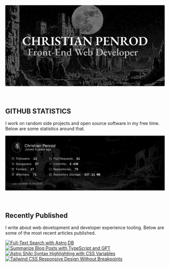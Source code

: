 
<picture>
  <source media="(prefers-color-scheme: dark)" srcset="assets/banner.dark.png?v=824faf48-4418-45a7-969a-74e94feeb3da" width="843px" />
  <source media="(prefers-color-scheme: light)" srcset="assets/banner.light.png?v=824faf48-4418-45a7-969a-74e94feeb3da" width="843px" />
  <img src="assets/banner.dark.png?v=824faf48-4418-45a7-969a-74e94feeb3da" alt="Banner" width="843px" />
</picture>
<br />
<br />
<br />
<h2>GITHUB STATISTICS</h2>
<p>I work on random side projects and open source software in my free time. Below are some statistics around that.</p>
<picture>
  <source media="(prefers-color-scheme: dark)" srcset="assets/statistics.dark.png?v=824faf48-4418-45a7-969a-74e94feeb3da" width="843px" />
  <source media="(prefers-color-scheme: light)" srcset="assets/statistics.light.png?v=824faf48-4418-45a7-969a-74e94feeb3da" width="843px" />
  <img src="assets/statistics.dark.png?v=824faf48-4418-45a7-969a-74e94feeb3da" alt="Github Statistics" width="843px" />
</picture>
<br />
<br />
<br />
<h2>Recently Published</h2>
<p>I write about web development and developer experience tooling. Below are some of the most recent articles published.</p>
<a href="https://christianpenrod.com/blog/full-text-search-with-astro-db"><img src="https://christianpenrod.com/blog/full-text-search-with-astro-db.png?v=824faf48-4418-45a7-969a-74e94feeb3da" alt="Full-Text Search with Astro DB" width="421px" /></a>
<a href="https://christianpenrod.com/blog/summarize-blog-posts-with-typescript-and-gpt"><img src="https://christianpenrod.com/blog/summarize-blog-posts-with-typescript-and-gpt.png?v=824faf48-4418-45a7-969a-74e94feeb3da" alt="Summarize Blog Posts with TypeScript and GPT" width="421px" /></a>
<a href="https://christianpenrod.com/blog/astro-shiki-syntax-highlighting-with-css-variables"><img src="https://christianpenrod.com/blog/astro-shiki-syntax-highlighting-with-css-variables.png?v=824faf48-4418-45a7-969a-74e94feeb3da" alt="Astro Shiki Syntax Highlighting with CSS Variables" width="421px" /></a>
<a href="https://christianpenrod.com/blog/tailwindcss-responsive-design-without-breakpoints"><img src="https://christianpenrod.com/blog/tailwindcss-responsive-design-without-breakpoints.png?v=824faf48-4418-45a7-969a-74e94feeb3da" alt="Tailwind CSS Responsive Design Without Breakpoints" width="421px" /></a>
